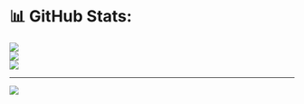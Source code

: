 
# 📊 GitHub Stats:
![](https://github-readme-stats.vercel.app/api?username=KarthikRagula&theme=ocean_dark&hide_border=false&include_all_commits=true&count_private=false)<br/>
![](https://github-readme-streak-stats.herokuapp.com/?user=KarthikRagula&theme=ocean_dark&hide_border=false)<br/>
![](https://github-readme-stats.vercel.app/api/top-langs/?username=KarthikRagula&theme=ocean_dark&hide_border=false&include_all_commits=true&count_private=false&layout=compact)

---
[![](https://visitcount.itsvg.in/api?id=KarthikRagula&icon=0&color=0)](https://visitcount.itsvg.in)
